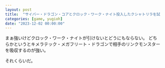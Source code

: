 ```yaml
---
layout: post
title:  "サイバー・ドラゴン・コアとクロック・ワーク・ナイト投入したクシャトリラを試した感想"
categories: [game, yugioh]
date: "2023-12-02 00:00:00"
---
```


まぁ強いけどクロック・ワーク・ナイトが引けないとどうにもならない。
どちらかというとキメラテック・メガフリート・ドラゴンで相手のリンクモンスターを吸収するのが強い。

それくらいだ。
